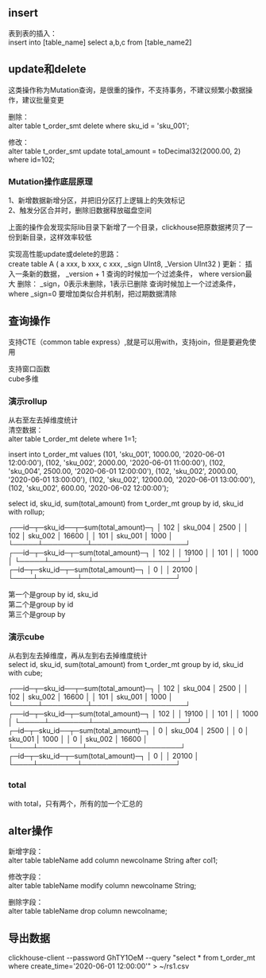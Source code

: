 ## insert

表到表的插入：  
insert into [table_name] select a,b,c from [table_name2]

## update和delete

这类操作称为Mutation查询，是很重的操作，不支持事务，不建议频繁小数据操作，建议批量变更  

删除：  
alter table t_order_smt delete where sku_id = 'sku_001';

修改：  
alter table t_order_smt update total_amount = toDecimal32(2000.00, 2) where id=102;

### Mutation操作底层原理

1、新增数据新增分区，并把旧分区打上逻辑上的失效标记  
2、触发分区合并时，删除旧数据释放磁盘空间

上面的操作会发现实际lib目录下新增了一个目录，clickhouse把原数据拷贝了一份到新目录，这样效率较低  

实现高性能update或delete的思路：  
create table A
(
a xxx,
b xxx,
c xxx,
_sign UInt8,
_Version UInt32
)
更新： 插入一条新的数据， _version + 1
      查询的时候加一个过滤条件， where version最大
删除： _sign，0表示未删除，1表示已删除
      查询时候加上一个过滤条件，where _sign=0
要增加类似合并机制，把过期数据清除

## 查询操作

支持CTE（common table express）,就是可以用with，支持join，但是要避免使用

支持窗口函数  
cube多维

### 演示rollup

从右至左去掉维度统计  
清空数据：  
alter table t_order_mt delete where 1=1;

insert into t_order_mt values
(101, 'sku_001', 1000.00, '2020-06-01 12:00:00'),
(102, 'sku_002', 2000.00, '2020-06-01 11:00:00'),
(102, 'sku_004', 2500.00, '2020-06-01 12:00:00'),
(102, 'sku_002', 2000.00, '2020-06-01 13:00:00'),
(102, 'sku_002', 12000.00, '2020-06-01 13:00:00'),
(102, 'sku_002', 600.00, '2020-06-02 12:00:00');

select id, sku_id, sum(total_amount) from t_order_mt group by id, sku_id with rollup;

┌──id─┬─sku_id──┬─sum(total_amount)─┐
│ 102 │ sku_004 │              2500 │
│ 102 │ sku_002 │             16600 │
│ 101 │ sku_001 │              1000 │
└─────┴─────────┴───────────────────┘
┌──id─┬─sku_id─┬─sum(total_amount)─┐
│ 102 │        │             19100 │
│ 101 │        │              1000 │
└─────┴────────┴───────────────────┘
┌─id─┬─sku_id─┬─sum(total_amount)─┐
│  0 │        │             20100 │
└────┴────────┴───────────────────┘

第一个是group by id, sku_id  
第二个是group by id  
第三个是group by  

### 演示cube

从右到左去掉维度，再从左到右去掉维度统计  
select id, sku_id, sum(total_amount) from t_order_mt group by id, sku_id with cube;

┌──id─┬─sku_id──┬─sum(total_amount)─┐
│ 102 │ sku_004 │              2500 │
│ 102 │ sku_002 │             16600 │
│ 101 │ sku_001 │              1000 │
└─────┴─────────┴───────────────────┘
┌──id─┬─sku_id─┬─sum(total_amount)─┐
│ 102 │        │             19100 │
│ 101 │        │              1000 │
└─────┴────────┴───────────────────┘
┌─id─┬─sku_id──┬─sum(total_amount)─┐
│  0 │ sku_004 │              2500 │
│  0 │ sku_001 │              1000 │
│  0 │ sku_002 │             16600 │
└────┴─────────┴───────────────────┘
┌─id─┬─sku_id─┬─sum(total_amount)─┐
│  0 │        │             20100 │
└────┴────────┴───────────────────┘

### total

with total，只有两个，所有的加一个汇总的

## alter操作

新增字段：  
alter table tableName add column newcolname String after col1;

修改字段：  
alter table tableName modify column newcolname String;

删除字段：  
alter table tableName drop column newcolname;

## 导出数据

clickhouse-client --password GhTY1OeM --query "select * from t_order_mt where create_time='2020-06-01 12:00:00'" > ~/rs1.csv